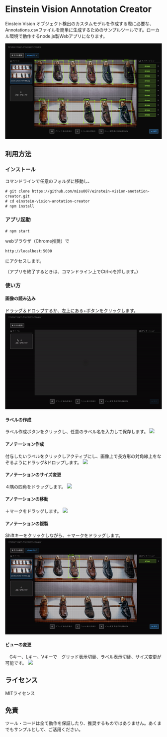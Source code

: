 # Einstein Vision Annotation Creator

Einstein Vision オブジェクト検出のカスタムモデルを作成する際に必要な、Annotations.csvファイルを簡単に生成するためのサンプルツールです。ローカル環境で動作するnode.js製Webアプリになります。

<img src="https://github.com/misu007/einstein-vision-annotation-creator/blob/master/readme/img000.png"/>

## 利用方法
### インストール

コマンドラインで任意のフォルダに移動し、
```
# git clone https://github.com/misu007/einstein-vision-anotation-creator.git
# cd einstein-vision-anotation-creator
# npm install
```

### アプリ起動
```
# npm start
```

webブラウザ（Chrome推奨）で
```
http://localhost:5000
```
にアクセスします。

（アプリを終了するときは、コマンドライン上でCtrl-cを押します。）

### 使い方

#### 画像の読み込み
ドラッグ＆ドロップするか、左上にある+ボタンをクリックします。
<img src="https://github.com/misu007/einstein-vision-annotation-creator/blob/master/readme/img001.gif"/>

#### ラベルの作成
ラベル作成ボタンをクリックし、任意のラベル名を入力して保存します。
<img src="https://github.com/misu007/einstein-vision-annotation-creator/blob/master/readme/img002.gif"/>

#### アノテーション作成
付与したいラベルをクリックしアクティブにし、画像上で長方形の対角線上をなぞるようにドラッグ&ドロップします。
<img src="https://github.com/misu007/einstein-vision-annotation-creator/blob/master/readme/img003.gif"/>

#### アノテーションのサイズ変更
４隅の四角をドラッグします。
<img src="https://github.com/misu007/einstein-vision-annotation-creator/blob/master/readme/img006.gif"/>

#### アノテーションの移動
＋マークをドラッグします。
<img src="https://github.com/misu007/einstein-vision-annotation-creator/blob/master/readme/img004.gif"/>

#### アノテーションの複製
Shiftキーをクリックしながら、＋マークをドラッグします。
<img src="https://github.com/misu007/einstein-vision-annotation-creator/blob/master/readme/img005.gif"/>

#### ビューの変更
　Gキー、Lキー、Vキーで　グリッド表示切替、ラベル表示切替、サイズ変更が可能です。
<img src="https://github.com/misu007/einstein-vision-annotation-creator/blob/master/readme/img007.gif"/>



## ライセンス
MITライセンス

## 免責
ツール・コードは全て動作を保証したり、推奨するものではありません。あくまでもサンプルとして、ご活用ください。
